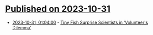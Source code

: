 # [Published on 2023-10-31](index.md)

* [2023-10-31, 01:04:00](https://soylentnews.org/article.pl?sid=23/10/29/1628232&from=rss) - [Tiny Fish Surprise Scientists in ‘Volunteer's Dilemma’](https://soylentnews.org/article.pl?sid=23/10/29/1628232&from=rss)
